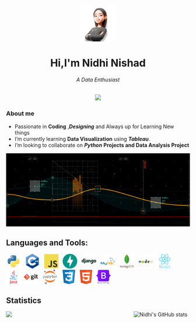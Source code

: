 <div align ='center'>
<img src="https://github.com/nidhi-2619/nidhi-2619/blob/main/Group%201.png" title='icon' alt='icon' height="100" >
</div>
<h1 align = 'center' >Hi,I'm Nidhi Nishad</h1>
<h6 align = 'center'>A Data Enthusiast</h6>
<div align='center'>

![](https://komarev.com/ghpvc/?username=nidhi-2619)

</div>

 ### About me

 - Passionate in  __Coding__ ,___Designing___ and Always up for Learning New things
 - I’m currently learning __Data Visualization__ using ___Tableau___.
 - I’m looking to collaborate on ___Python___ __Projects and Data Analysis Project__
<!--  - In love with ___backend___ development. -->
    
<!---
nidhi-2619/nidhi-2619 is a ✨ special ✨ repository because its `README.md` (this file) appears on your GitHub profile.
You can click the Preview link to take a look at your changes.
--->

 <img src="https://github.com/nidhi-2619/nidhi-2619/blob/main/Genesis%20Vision.gif" height=200px width=600px align='centre'>
 
<br>

## Languages and Tools:

<div>
<img src="https://github.com/devicons/devicon/blob/master/icons/python/python-original.svg" title="python" alt='python' height='40'> &nbsp
<img src="https://github.com/devicons/devicon/blob/master/icons/cplusplus/cplusplus-original.svg" title="cpluscplus" alt='c++' height='40'> &nbsp
<img src="https://github.com/devicons/devicon/blob/master/icons/javascript/javascript-original.svg" title="javascript" alt='javascipt' height='40'> &nbsp
 <img src="https://github.com/devicons/devicon/blob/master/icons/fastapi/fastapi-original.svg" title="fastapi" alt='fastapi' height='40'> &nbsp
<img src="https://github.com/devicons/devicon/blob/master/icons/django/django-plain-wordmark.svg" title="django" alt='django' height='40'> &nbsp
<img src="https://github.com/devicons/devicon/blob/master/icons/mysql/mysql-original-wordmark.svg" title="mysql" alt='mysql' height='40'> &nbsp
<img src="https://github.com/devicons/devicon/blob/master/icons/mongodb/mongodb-original-wordmark.svg" title="mongodb" alt='mongodb' height='40'> &nbsp
<img src="https://github.com/devicons/devicon/blob/master/icons/nodejs/nodejs-original-wordmark.svg" title="nodejs" alt='nodejs' height='40'> &nbsp
<img src="https://github.com/devicons/devicon/blob/master/icons/react/react-original-wordmark.svg" title="react" alt='react' height='40'> &nbsp
 <img src="https://github.com/devicons/devicon/blob/master/icons/java/java-original-wordmark.svg" title="Java" alt="Java" width="40" height="40"/>&nbsp;
<img src="https://github.com/devicons/devicon/blob/master/icons/git/git-original-wordmark.svg" title="git" alt='git' height='40'> &nbsp
<img src="https://github.com/devicons/devicon/blob/master/icons/jupyter/jupyter-original-wordmark.svg" title="jupyter" alt='jupyter' height='40'> &nbsp
  <img src="https://github.com/devicons/devicon/blob/master/icons/css3/css3-original.svg"  title="CSS3" alt="CSS" width="40" height="40"/>&nbsp;
  <img src="https://github.com/devicons/devicon/blob/master/icons/html5/html5-original.svg" title="HTML5" alt="HTML" width="40" height="40"/>&nbsp;
<img src="https://github.com/devicons/devicon/blob/master/icons/bootstrap/bootstrap-original-wordmark.svg" title="bootstrap" alt='boostrap' height='40'> &nbsp
</div>

<!-- <br> -->

## Statistics

<div align='left'>
 
 ![Nidhi's GitHub stats](https://github-readme-stats.vercel.app/api/?username=nidhi-2619&show_icons=true&theme=radical&count_private=true)
<a href="">
  <img align="left" src="https://github-readme-stats.vercel.app/api/top-langs/?username=nidhi-2619&hide_progress=true&layout=compact&langs_count=6&theme=radical" width='350'/>
</a>
 
 </div>


